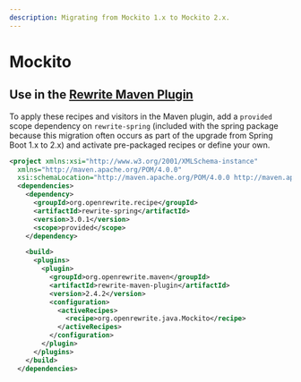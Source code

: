 ```yaml
---
description: Migrating from Mockito 1.x to Mockito 2.x.
---
```


# Mockito

## Use in the [Rewrite Maven Plugin](../../configuring/rewrite-maven-plugin/)

To apply these recipes and visitors in the Maven plugin, add a `provided` scope dependency on `rewrite-spring` \(included with the spring package because this migration often occurs as part of the upgrade from Spring Boot 1.x to 2.x\) and activate pre-packaged recipes or define your own.

```xml
<project xmlns:xsi="http://www.w3.org/2001/XMLSchema-instance"
  xmlns="http://maven.apache.org/POM/4.0.0"
  xsi:schemaLocation="http://maven.apache.org/POM/4.0.0 http://maven.apache.org/maven-v4_0_0.xsd">
  <dependencies>
    <dependency>
      <groupId>org.openrewrite.recipe</groupId>
      <artifactId>rewrite-spring</artifactId>
      <version>3.0.1</version>
      <scope>provided</scope>
    </dependency>

    <build>
      <plugins>
        <plugin>
          <groupId>org.openrewrite.maven</groupId>
          <artifactId>rewrite-maven-plugin</artifactId>
          <version>2.4.2</version>
          <configuration>
            <activeRecipes>
              <recipe>org.openrewrite.java.Mockito</recipe>
            </activeRecipes>
          </configuration>
        </plugin>
      </plugins>
    </build>
  </dependencies>
```

